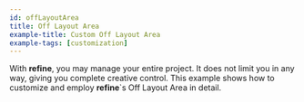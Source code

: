 ```yaml
---
id: offLayoutArea
title: Off Layout Area
example-title: Custom Off Layout Area
example-tags: [customization]
---
```


With **refine**, you may manage your entire project. It does not limit you in any way, giving you complete creative control. This example shows how to customize and employ **refine**`s Off Layout Area in detail.

<CodeSandboxExample path="customization-offlayout-area" />
